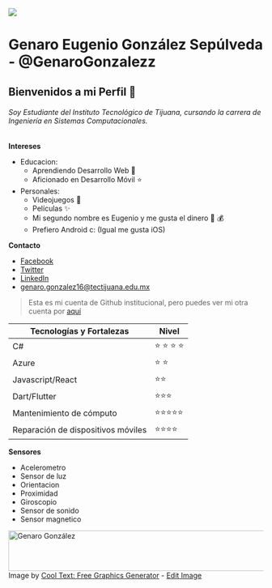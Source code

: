 ![](https://images.cooltext.com/5508546.png)

# Genaro Eugenio González Sepúlveda - @GenaroGonzalezz

## Bienvenidos a mi Perfil 👋
###### Soy Estudiante del Instituto Tecnológico de Tijuana, cursando la carrera de Ingeniería en Sistemas Computacionales.

**Intereses**
* Educacion:
  * Aprendiendo Desarrollo Web :rocket:
  * Aficionado en Desarrollo Móvil :star:
* Personales:
  * Videojuegos :space_invader:
  * Películas :sparkles:
  * Mi segundo nombre es Eugenio y me gusta el dinero :crab: :moneybag:
  * Prefiero Android c: (Igual me gusta iOS)

**Contacto**
* [Facebook](https://www.facebook.com/Genarindo/)
* [Twitter](https://twitter.com/GenarindoGS)
* [LinkedIn](https://www.linkedin.com/in/genaro-gonzález-0613a9168)
* genaro.gonzalez16@tectijuana.edu.mx

> Esta es mi cuenta de Github institucional, pero puedes ver mi
>  otra cuenta por [aquí](https://github.com/GenaroGonzalezS)

Tecnologías y Fortalezas | Nivel 
------------|------------
 C#        | :star: :star: :star: :star:
 Azure     | :star: :star:
 Javascript/React     | :star::star:
 Dart/Flutter   | :star::star::star:
 Mantenimiento de cómputo | :star::star::star::star::star:
 Reparación de dispositivos móviles | :star::star::star::star:
 
 **Sensores**
 * Acelerometro
 * Sensor de luz
 * Orientacion
 * Proximidad
 * Giroscopio
 * Sensor de sonido
 * Sensor magnetico
 

<a href="https://cooltext.com"><img src="https://images.cooltext.com/5508546.png" width="556" height="80" alt="Genaro González" /></a>
<br />Image by <a href="https://cooltext.com">Cool Text: Free Graphics Generator</a> - <a href="https://cooltext.com/Edit-Logo?LogoID=3775399639">Edit Image</a>


